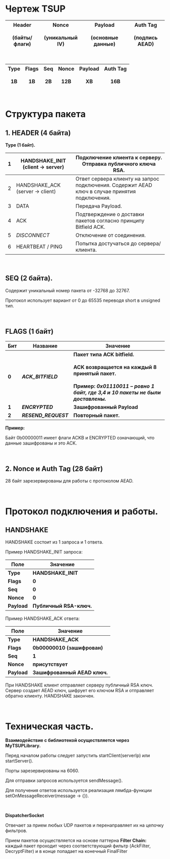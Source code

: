 # Чертеж TSUP

| **Header**<br><br>(байты/флаги) | **Nonce**<br><br>(уникальный IV) | **Payload**<br><br>(основные данные) | **Auth Tag**<br><br>(подпись AEAD) |
| --- | --- | --- | --- |

&ensp;

| **Type**<br><br>1B | **Flags**<br><br>1B | **Seq**<br><br>2B | **Nonce**<br><br>12B | **Payload**<br><br>XB | **Auth Tag**<br><br>16B |
| --- | --- | --- | --- | --- | --- |

&ensp;

# Структура пакета


## 1\. HEADER (4 байта)

**Type (1 байт).**

| 1   | HANDSHAKE_INIT (client → server) | Подключение клиента к серверу. Отправка публичного ключа RSA. |
| --- | --- | --- |
| 2   | HANDSHAKE_ACK (server → client) | Ответ сервера клиенту на запрос подключения. Содержит AEAD ключ в случае принятия подключения. |
| 3   | DATA | Передача Payload. |
| 4   | ACK | Подтверждение о доставки пакетов согласно принципу Bitfield ACK. |
| 5   | _DISCONNECT_ | Отключение от соединения. |
| 6   | HEARTBEAT / PING | Попытка достучаться до сервера/клиента. |

&ensp;

## SEQ (2 байта).

Содержит уникальный номер пакета от -32768 до 32767.

Протокол использует вариант от 0 до 65535 переводя short в unsigned тип.

&ensp;

## FLAGS (1 байт)

| **Бит** | **Название** | **Значение** |
| --- | --- | --- |
| **0** | **_ACK_BITFIELD_** | **Пакет типа ACK bitfield.**<br><br>**ACK возвращается на каждый 8 принятый пакет.**<br><br>**Пример: _0x01110011 – ровно 1 байт, где 3,4 и 10 пакеты не были доставлены._** |
| **1** | **_ENCRYPTED_** | **Зашифрованный Payload** |
| **2** | **_RESEND_REQUEST_**    | **Повторный пакет.**    |

**Пример:**

Байт 0b00000011 имеет флаги ACKB и ENCRYPTED означающий, что данные зашифрованы и это ACK.

&ensp;

## 2\. Nonce и Auth Tag (28 байт)

28 байт зарезервированы для работы с протоколом AEAD.

&ensp;
# Протокол подключения и работы.

## HANDSHAKE

HANDSHAKE состоит из 1 запроса и 1 ответа.

Пример HANDSHAKE_INIT запроса:

| **Поле** | **Значение** |
| --- | --- |
| **Type** | **HANDSHAKE_INIT** |
| **Flags** | **0** |
| **Seq** | **0** |
| **Nonce** | **0** |
| **Payload** | **Публичный RSA-ключ.** |

Пример HANDSHAKE_ACK ответа:

| **Поле** | **Значение** |
| --- | --- |
| **Type** | **HANDSHAKE_ACK** |
| **Flags** | **0b00000010 (зашифрован)** |
| **Seq** | **1** |
| **Nonce** | **присутствует** |
| **Payload** | **Зашифрованный AEAD ключ.** |

При HANDSHAKE клиент отправляет серверу публичный RSA ключ. Сервер создает AEAD ключ, шифрует его ключом RSA и отправляет обратно клиенту. HANDSHAKE закончен.

&ensp;
# Техническая часть.

**Взаимодействие с библиотекой осуществляется через MyTSUPLibrary.**

Перед началом работы следует запустить startClient(serverIp) или startServer().

Порты зарезервированы на 6060.

Для отправки запросов используется sendMessage().

Для получения ответов используется реализация лямбда-функции setOnMessageReceiver(message -> {}).

&ensp;

**DispatcherSocket**

Отвечает за прием любых UDP пакетов и перенаправляет их на цепочку фильтров.

Прием пакетов осуществляется на основе паттерна **Filter Chain:** каждый пакет проходит через соответствующий фильтр (AckFilter, DecryptFilter) и в конце попадает на конечный FinalFilter